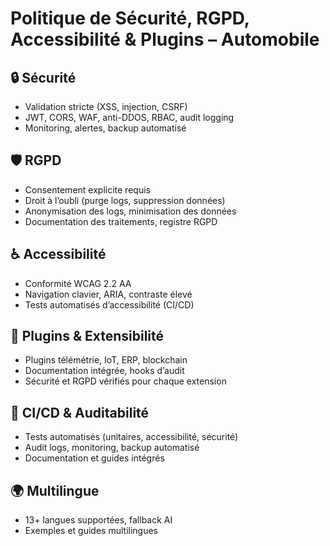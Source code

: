 # Politique de Sécurité, RGPD, Accessibilité & Plugins – Automobile

## 🔒 Sécurité
- Validation stricte (XSS, injection, CSRF)
- JWT, CORS, WAF, anti-DDOS, RBAC, audit logging
- Monitoring, alertes, backup automatisé

## 🛡️ RGPD
- Consentement explicite requis
- Droit à l’oubli (purge logs, suppression données)
- Anonymisation des logs, minimisation des données
- Documentation des traitements, registre RGPD

## ♿ Accessibilité
- Conformité WCAG 2.2 AA
- Navigation clavier, ARIA, contraste élevé
- Tests automatisés d’accessibilité (CI/CD)

## 🧩 Plugins & Extensibilité
- Plugins télémétrie, IoT, ERP, blockchain
- Documentation intégrée, hooks d’audit
- Sécurité et RGPD vérifiés pour chaque extension

## 🚀 CI/CD & Auditabilité
- Tests automatisés (unitaires, accessibilité, sécurité)
- Audit logs, monitoring, backup automatisé
- Documentation et guides intégrés

## 🌍 Multilingue
- 13+ langues supportées, fallback AI
- Exemples et guides multilingues

